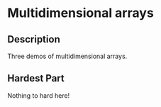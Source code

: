 # Multidimensional arrays

## Description

Three demos of multidimensional arrays.

## Hardest Part

Nothing to hard here!
